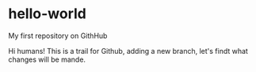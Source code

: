 # hello-world
My first repository on GithHub

Hi humans!
This is a trail for Github, adding a new branch, let's findt what changes will be mande. 

